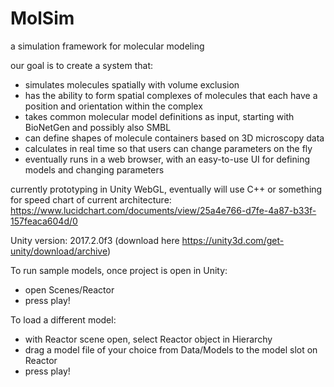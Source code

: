 # MolSim
a simulation framework for molecular modeling

our goal is to create a system that:
- simulates molecules spatially with volume exclusion
- has the ability to form spatial complexes of molecules that each have a position and orientation within the complex
- takes common molecular model definitions as input, starting with BioNetGen and possibly also SMBL
- can define shapes of molecule containers based on 3D microscopy data
- calculates in real time so that users can change parameters on the fly
- eventually runs in a web browser, with an easy-to-use UI for defining models and changing parameters

currently prototyping in Unity WebGL, eventually will use C++ or something for speed
chart of current architecture: https://www.lucidchart.com/documents/view/25a4e766-d7fe-4a87-b33f-157feaca604d/0

Unity version: 2017.2.0f3 
(download here https://unity3d.com/get-unity/download/archive)

To run sample models, once project is open in Unity:
- open Scenes/Reactor
- press play!

To load a different model: 
- with Reactor scene open, select Reactor object in Hierarchy
- drag a model file of your choice from Data/Models to the model slot on Reactor
- press play!
